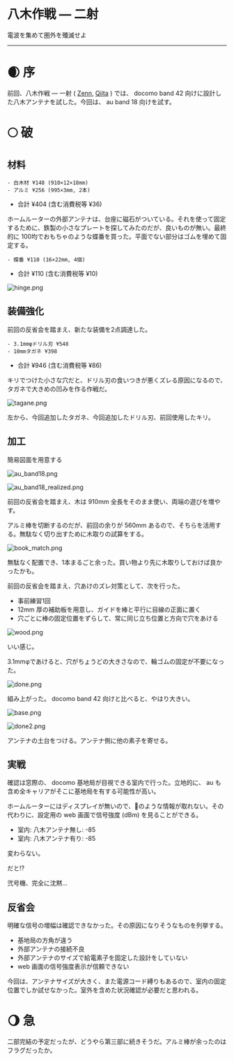 # 八木作戦 — 二射

電波を集めて圏外を殲滅せよ

---

# 🌒️ 序

前回、八木作戦 — 一射 ( [Zenn](https://zenn.dev/nosaki/articles/70621_operation_yagi_docomo-27870), [Qiita](https://qiita.com/nyosaki/items/353fa12f7d1ba58121ef) ) では、 docomo band 42 向けに設計した八木アンテナを試した。今回は、 au band 18 向けを試す。

# 🌕️ 破

## 材料

    - 白木材 ¥148 (910×12×18mm)
    - アルミ ¥256 (995×3mm, 2本)
  - 合計 ¥404 (含む消費税等 ¥36)

ホームルーターの外部アンテナは、台座に磁石がついている。それを使って固定するために、鉄製の小さなプレートを探してみたのだが、良いものが無い。最終的に 100均でおもちゃのような蝶番を買った。平面でない部分はゴムを埋めて固定する。

    - 蝶番 ¥110 (16×22mm, 4個)
  - 合計 ¥110 (含む消費税等 ¥10)

![hinge.png](https://nyosak.github.io/article-base-doc/media/70628_operation_yagi_au_hinge.png)

## 装備強化

前回の反省会を踏まえ、新たな装備を2点調達した。

    - 3.1mmφドリル刃 ¥548
    - 10mmタガネ ¥398
  - 合計 ¥946 (含む消費税等 ¥86)

キリでつけた小さな穴だと、ドリル刃の食いつきが悪くズレる原因になるので、タガネで大きめの凹みを作る作戦だ。

![tagane.png](https://nyosak.github.io/article-base-doc/media/70628_operation_yagi_au_tagane.png)

左から、今回追加したタガネ、今回追加したドリル刃、前回使用したキリ。

## 加工

簡易図面を用意する

![au_band18.png](https://nyosak.github.io/article-base-doc/media/70628_operation_yagi_au_au_band18.png)

![au_band18_realized.png](https://nyosak.github.io/article-base-doc/media/70628_operation_yagi_au_au_band18_realized.png)

前回の反省会を踏まえ、木は 910mm 全長をそのまま使い、両端の遊びを増やす。

アルミ棒を切断するのだが、前回の余りが 560mm あるので、そちらを活用する。無駄なく切り出すために木取りの試算をする。

![book_match.png](https://nyosak.github.io/article-base-doc/media/70628_operation_yagi_au_book_match.png)

無駄なく配置でき、1本まるごと余った。買い物より先に木取りしておけば良かったかも。

前回の反省会を踏まえ、穴あけのズレ対策として、次を行った。

- 事前練習1回
- 12mm 厚の補助板を用意し、ガイドを棒と平行に目線の正面に置く
- 穴ごとに棒の固定位置をずらして、常に同じ立ち位置と方向で穴をあける

![wood.png](https://nyosak.github.io/article-base-doc/media/70628_operation_yagi_au_wood.png)

いい感じ。

3.1mmφであけると、穴がちょうどの大きさなので、輪ゴムの固定が不要になった。

![done.png](https://nyosak.github.io/article-base-doc/media/70628_operation_yagi_au_done.png)

組み上がった。 docomo band 42 向けと比べると、やはり大きい。

![base.png](https://nyosak.github.io/article-base-doc/media/70628_operation_yagi_au_base.png)

![done2.png](https://nyosak.github.io/article-base-doc/media/70628_operation_yagi_au_done2.png)

アンテナの土台をつける。アンテナ側に他の素子を寄せる。

## 実戦

確認は窓際の、 docomo 基地局が目視できる室内で行った。立地的に、 au も含め全キャリアがそこに基地局を有する可能性が高い。

ホームルーターにはディスプレイが無いので、📶のような情報が取れない。その代わりに、設定用の web 画面で信号強度 (dBm) を見ることができる。

- 室内: 八木アンテナ無し: -85
- 室内: 八木アンテナ有り: -85

変わらない。

だと⁉

弐号機、完全に沈黙…

## 反省会

明確な信号の増幅は確認できなかった。その原因になりそうなものを列挙する。

- 基地局の方角が違う
- 外部アンテナの接続不良
- 外部アンテナのサイズで給電素子を固定した設計をしていない
- web 画面の信号強度表示が信頼できない

今回は、アンテナサイズが大きく、また電源コード縛りもあるので、室内の固定位置でしか試せなかった。室外を含めた状況確認が必要だと思われる。

# 🌖️ 急

二部完結の予定だったが、どうやら第三部に続きそうだ。アルミ棒が余ったのはフラグだったか。

